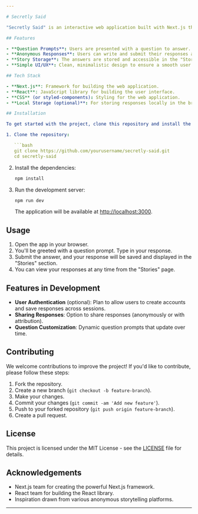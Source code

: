 ```yaml
---

# Secretly Said

"Secretly Said" is an interactive web application built with Next.js that allows users to answer questions anonymously and store their responses for future viewing. The platform provides a simple interface to submit answers to various questions and securely stores them in the "Stories" section of the app, creating a personal, private journal of responses.

## Features

- **Question Prompts**: Users are presented with a question to answer.
- **Anonymous Responses**: Users can write and submit their responses anonymously.
- **Story Storage**: The answers are stored and accessible in the "Stories" section for the user to review later.
- **Simple UI/UX**: Clean, minimalistic design to ensure a smooth user experience.

## Tech Stack

- **Next.js**: Framework for building the web application.
- **React**: JavaScript library for building the user interface.
- **CSS** (or styled-components): Styling for the web application.
- **Local Storage (optional)**: For storing responses locally in the browser.

## Installation

To get started with the project, clone this repository and install the dependencies:

1. Clone the repository:

   ```bash
   git clone https://github.com/yourusername/secretly-said.git
   cd secretly-said
   ```

2. Install the dependencies:

   ```bash
   npm install
   ```

3. Run the development server:

   ```bash
   npm run dev
   ```

   The application will be available at [http://localhost:3000](http://localhost:3000).

## Usage

1. Open the app in your browser.
2. You'll be greeted with a question prompt. Type in your response.
3. Submit the answer, and your response will be saved and displayed in the "Stories" section.
4. You can view your responses at any time from the "Stories" page.

## Features in Development

- **User Authentication** (optional): Plan to allow users to create accounts and save responses across sessions.
- **Sharing Responses**: Option to share responses (anonymously or with attribution).
- **Question Customization**: Dynamic question prompts that update over time.

## Contributing

We welcome contributions to improve the project! If you'd like to contribute, please follow these steps:

1. Fork the repository.
2. Create a new branch (`git checkout -b feature-branch`).
3. Make your changes.
4. Commit your changes (`git commit -am 'Add new feature'`).
5. Push to your forked repository (`git push origin feature-branch`).
6. Create a pull request.

## License

This project is licensed under the MIT License - see the [LICENSE](LICENSE) file for details.

## Acknowledgements

- Next.js team for creating the powerful Next.js framework.
- React team for building the React library.
- Inspiration drawn from various anonymous storytelling platforms.

---
```

